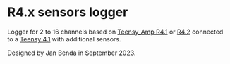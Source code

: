 # R4.x sensors logger

Logger for 2 to 16 channels based on [Teensy_Amp R4.1](https://github.com/janscience/Teensy_Amp/tree/main/R4.1) or [R4.2](https://github.com/janscience/Teensy_Amp/tree/main/R4.2)
  connected to a [Teensy 4.1](https://www.pjrc.com/store/teensy41.html) with additional sensors.

Designed by Jan Benda in September 2023.
